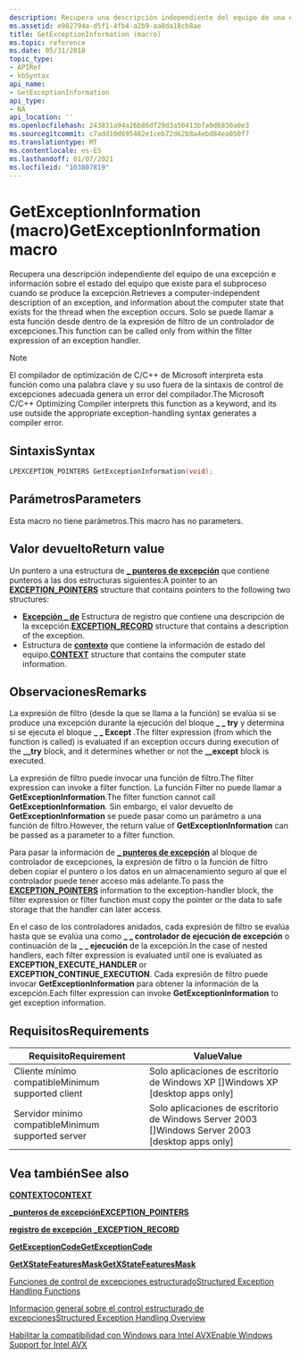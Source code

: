 ```yaml
---
description: Recupera una descripción independiente del equipo de una excepción e información sobre el estado del equipo que existe para el subproceso cuando se produce la excepción. Solo se puede llamar a esta función desde dentro de la expresión de filtro de un controlador de excepciones.
ms.assetid: e982794a-d5f1-4fb4-a2b9-aa8da18cb8ae
title: GetExceptionInformation (macro)
ms.topic: reference
ms.date: 05/31/2018
topic_type:
- APIRef
- kbSyntax
api_name:
- GetExceptionInformation
api_type:
- NA
api_location: ''
ms.openlocfilehash: 243831a94a26b86df29d3a50413bfa9d6830a0e3
ms.sourcegitcommit: c7add10d695482e1ceb72d62b8a4ebd84ea050f7
ms.translationtype: MT
ms.contentlocale: es-ES
ms.lasthandoff: 01/07/2021
ms.locfileid: "103807819"
---
```

# <a name="getexceptioninformation-macro"></a><span data-ttu-id="5482e-104">GetExceptionInformation (macro)</span><span class="sxs-lookup"><span data-stu-id="5482e-104">GetExceptionInformation macro</span></span>

<span data-ttu-id="5482e-105">Recupera una descripción independiente del equipo de una excepción e información sobre el estado del equipo que existe para el subproceso cuando se produce la excepción.</span><span class="sxs-lookup"><span data-stu-id="5482e-105">Retrieves a computer-independent description of an exception, and information about the computer state that exists for the thread when the exception occurs.</span></span> <span data-ttu-id="5482e-106">Solo se puede llamar a esta función desde dentro de la expresión de filtro de un controlador de excepciones.</span><span class="sxs-lookup"><span data-stu-id="5482e-106">This function can be called only from within the filter expression of an exception handler.</span></span>

> [!Note]  
> <span data-ttu-id="5482e-107">El compilador de optimización de C/C++ de Microsoft interpreta esta función como una palabra clave y su uso fuera de la sintaxis de control de excepciones adecuada genera un error del compilador.</span><span class="sxs-lookup"><span data-stu-id="5482e-107">The Microsoft C/C++ Optimizing Compiler interprets this function as a keyword, and its use outside the appropriate exception-handling syntax generates a compiler error.</span></span>

 

## <a name="syntax"></a><span data-ttu-id="5482e-108">Sintaxis</span><span class="sxs-lookup"><span data-stu-id="5482e-108">Syntax</span></span>


```C++
LPEXCEPTION_POINTERS GetExceptionInformation(void);
```



## <a name="parameters"></a><span data-ttu-id="5482e-109">Parámetros</span><span class="sxs-lookup"><span data-stu-id="5482e-109">Parameters</span></span>

<span data-ttu-id="5482e-110">Esta macro no tiene parámetros.</span><span class="sxs-lookup"><span data-stu-id="5482e-110">This macro has no parameters.</span></span>

## <a name="return-value"></a><span data-ttu-id="5482e-111">Valor devuelto</span><span class="sxs-lookup"><span data-stu-id="5482e-111">Return value</span></span>

<span data-ttu-id="5482e-112">Un puntero a una estructura de [**\_ punteros de excepción**](/windows/desktop/api/WinNT/ns-winnt-exception_pointers) que contiene punteros a las dos estructuras siguientes:</span><span class="sxs-lookup"><span data-stu-id="5482e-112">A pointer to an [**EXCEPTION\_POINTERS**](/windows/desktop/api/WinNT/ns-winnt-exception_pointers) structure that contains pointers to the following two structures:</span></span>

-   <span data-ttu-id="5482e-113">[**Excepción \_ de**](/windows/desktop/api/WinNT/ns-winnt-exception_record) Estructura de registro que contiene una descripción de la excepción.</span><span class="sxs-lookup"><span data-stu-id="5482e-113">[**EXCEPTION\_RECORD**](/windows/desktop/api/WinNT/ns-winnt-exception_record) structure that contains a description of the exception.</span></span>
-   <span data-ttu-id="5482e-114">Estructura de [**contexto**](/windows/desktop/api/WinNT/ns-winnt-arm64_nt_context) que contiene la información de estado del equipo.</span><span class="sxs-lookup"><span data-stu-id="5482e-114">[**CONTEXT**](/windows/desktop/api/WinNT/ns-winnt-arm64_nt_context) structure that contains the computer state information.</span></span>

## <a name="remarks"></a><span data-ttu-id="5482e-115">Observaciones</span><span class="sxs-lookup"><span data-stu-id="5482e-115">Remarks</span></span>

<span data-ttu-id="5482e-116">La expresión de filtro (desde la que se llama a la función) se evalúa si se produce una excepción durante la ejecución del bloque **\_ \_ try** y determina si se ejecuta el bloque **\_ \_ Except** .</span><span class="sxs-lookup"><span data-stu-id="5482e-116">The filter expression (from which the function is called) is evaluated if an exception occurs during execution of the **\_\_try** block, and it determines whether or not the **\_\_except** block is executed.</span></span>

<span data-ttu-id="5482e-117">La expresión de filtro puede invocar una función de filtro.</span><span class="sxs-lookup"><span data-stu-id="5482e-117">The filter expression can invoke a filter function.</span></span> <span data-ttu-id="5482e-118">La función Filter no puede llamar a **GetExceptionInformation**.</span><span class="sxs-lookup"><span data-stu-id="5482e-118">The filter function cannot call **GetExceptionInformation**.</span></span> <span data-ttu-id="5482e-119">Sin embargo, el valor devuelto de **GetExceptionInformation** se puede pasar como un parámetro a una función de filtro.</span><span class="sxs-lookup"><span data-stu-id="5482e-119">However, the return value of **GetExceptionInformation** can be passed as a parameter to a filter function.</span></span>

<span data-ttu-id="5482e-120">Para pasar la información de [**\_ punteros de excepción**](/windows/desktop/api/WinNT/ns-winnt-exception_pointers) al bloque de controlador de excepciones, la expresión de filtro o la función de filtro deben copiar el puntero o los datos en un almacenamiento seguro al que el controlador puede tener acceso más adelante.</span><span class="sxs-lookup"><span data-stu-id="5482e-120">To pass the [**EXCEPTION\_POINTERS**](/windows/desktop/api/WinNT/ns-winnt-exception_pointers) information to the exception-handler block, the filter expression or filter function must copy the pointer or the data to safe storage that the handler can later access.</span></span>

<span data-ttu-id="5482e-121">En el caso de los controladores anidados, cada expresión de filtro se evalúa hasta que se evalúa una como **\_ \_ controlador de ejecución de excepción** o continuación de la **\_ \_ ejecución** de la excepción.</span><span class="sxs-lookup"><span data-stu-id="5482e-121">In the case of nested handlers, each filter expression is evaluated until one is evaluated as **EXCEPTION\_EXECUTE\_HANDLER** or **EXCEPTION\_CONTINUE\_EXECUTION**.</span></span> <span data-ttu-id="5482e-122">Cada expresión de filtro puede invocar **GetExceptionInformation** para obtener la información de la excepción.</span><span class="sxs-lookup"><span data-stu-id="5482e-122">Each filter expression can invoke **GetExceptionInformation** to get exception information.</span></span>

## <a name="requirements"></a><span data-ttu-id="5482e-123">Requisitos</span><span class="sxs-lookup"><span data-stu-id="5482e-123">Requirements</span></span>



| <span data-ttu-id="5482e-124">Requisito</span><span class="sxs-lookup"><span data-stu-id="5482e-124">Requirement</span></span> | <span data-ttu-id="5482e-125">Value</span><span class="sxs-lookup"><span data-stu-id="5482e-125">Value</span></span> |
|-------------------------------------|------------------------------------------------------|
| <span data-ttu-id="5482e-126">Cliente mínimo compatible</span><span class="sxs-lookup"><span data-stu-id="5482e-126">Minimum supported client</span></span><br/> | <span data-ttu-id="5482e-127">Solo aplicaciones de escritorio de Windows XP \[\]</span><span class="sxs-lookup"><span data-stu-id="5482e-127">Windows XP \[desktop apps only\]</span></span><br/>          |
| <span data-ttu-id="5482e-128">Servidor mínimo compatible</span><span class="sxs-lookup"><span data-stu-id="5482e-128">Minimum supported server</span></span><br/> | <span data-ttu-id="5482e-129">Solo aplicaciones de escritorio de Windows Server 2003 \[\]</span><span class="sxs-lookup"><span data-stu-id="5482e-129">Windows Server 2003 \[desktop apps only\]</span></span><br/> |



## <a name="see-also"></a><span data-ttu-id="5482e-130">Vea también</span><span class="sxs-lookup"><span data-stu-id="5482e-130">See also</span></span>

<dl> <dt>

[<span data-ttu-id="5482e-131">**CONTEXTO**</span><span class="sxs-lookup"><span data-stu-id="5482e-131">**CONTEXT**</span></span>](/windows/desktop/api/WinNT/ns-winnt-arm64_nt_context)
</dt> <dt>

[<span data-ttu-id="5482e-132">**\_punteros de excepción**</span><span class="sxs-lookup"><span data-stu-id="5482e-132">**EXCEPTION\_POINTERS**</span></span>](/windows/desktop/api/WinNT/ns-winnt-exception_pointers)
</dt> <dt>

[<span data-ttu-id="5482e-133">**registro de excepción \_**</span><span class="sxs-lookup"><span data-stu-id="5482e-133">**EXCEPTION\_RECORD**</span></span>](/windows/desktop/api/WinNT/ns-winnt-exception_record)
</dt> <dt>

[<span data-ttu-id="5482e-134">**GetExceptionCode**</span><span class="sxs-lookup"><span data-stu-id="5482e-134">**GetExceptionCode**</span></span>](getexceptioncode.md)
</dt> <dt>

[<span data-ttu-id="5482e-135">**GetXStateFeaturesMask**</span><span class="sxs-lookup"><span data-stu-id="5482e-135">**GetXStateFeaturesMask**</span></span>](/windows/desktop/api/WinBase/nf-winbase-getxstatefeaturesmask)
</dt> <dt>

[<span data-ttu-id="5482e-136">Funciones de control de excepciones estructurado</span><span class="sxs-lookup"><span data-stu-id="5482e-136">Structured Exception Handling Functions</span></span>](structured-exception-handling-functions.md)
</dt> <dt>

[<span data-ttu-id="5482e-137">Información general sobre el control estructurado de excepciones</span><span class="sxs-lookup"><span data-stu-id="5482e-137">Structured Exception Handling Overview</span></span>](structured-exception-handling.md)
</dt> <dt>

[<span data-ttu-id="5482e-138">Habilitar la compatibilidad con Windows para Intel AVX</span><span class="sxs-lookup"><span data-stu-id="5482e-138">Enable Windows Support for Intel AVX</span></span>](../win7appqual/enable-windows-7-support-for-intel-avx.md)
</dt> </dl>

 

 
